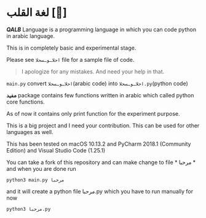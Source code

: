 # لغة القلب [:blue_heart:] 
**_QALB_** Language is a programming language in which you can code python in arabic language.

This is in completely basic and experimental stage.

Please see `احلاـوـسحلا` file for a sample file of code. 
> I apologize for any mistakes. And need your help in that.

`main.py` convert `احلاـوـسحلا`(arabic code) into `احلاـوـسحلا.py`(python code)

**مفيد** package contains few functions written in arabic which called python core functions.

As of now it contains only print function for the experiment purpose. 

This is a big project and I need your contribution. This can be used for other languages as well.

This has been tested on macOS 10.13.2 and PyCharm 2018.1 (Community Edition) and Visual Studio Code (1.25.1)

You can take a fork of this repository and can make change to file * مرحبا * and when you are done run

`python3 main.py مرحبا`

and it will create a python file مرحبا.py which you have to run manually for now

`python3 مرحبا.py`